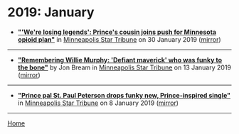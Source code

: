 # 2019: January

 - [**"'We're losing legends': Prince's cousin joins push for Minnesota opioid plan"**](http://www.startribune.com/we-re-losing-legends-prince-s-cousin-joins-push-for-minnesota-opioid-plan/505107802/) in [Minneapolis Star Tribune](http://www.startribune.com/) on 30 January 2019 ([mirror](https://web.archive.org/web/*/http://www.startribune.com/we-re-losing-legends-prince-s-cousin-joins-push-for-minnesota-opioid-plan/505107802/))

----

 - [**"Remembering Willie Murphy: 'Defiant maverick' who was funky to the bone"**](http://www.startribune.com/remembering-willie-murphy-defiant-maverick-who-was-funky-to-the-bone/504295712/) by Jon Bream in [Minneapolis Star Tribune](http://www.startribune.com/) on 13 January 2019 ([mirror](https://web.archive.org/web/*/http://www.startribune.com/remembering-willie-murphy-defiant-maverick-who-was-funky-to-the-bone/504295712/))

----

 - [**"Prince pal St. Paul Peterson drops funky new, Prince-inspired single"**](http://www.startribune.com/st-paul-peterson-drops-funky-new-prince-inspired-single-you-got-2-love/504059752/) in [Minneapolis Star Tribune](http://www.startribune.com/) on 8 January 2019 ([mirror](https://web.archive.org/web/*/http://www.startribune.com/st-paul-peterson-drops-funky-new-prince-inspired-single-you-got-2-love/504059752/))

----

[Home](./)
